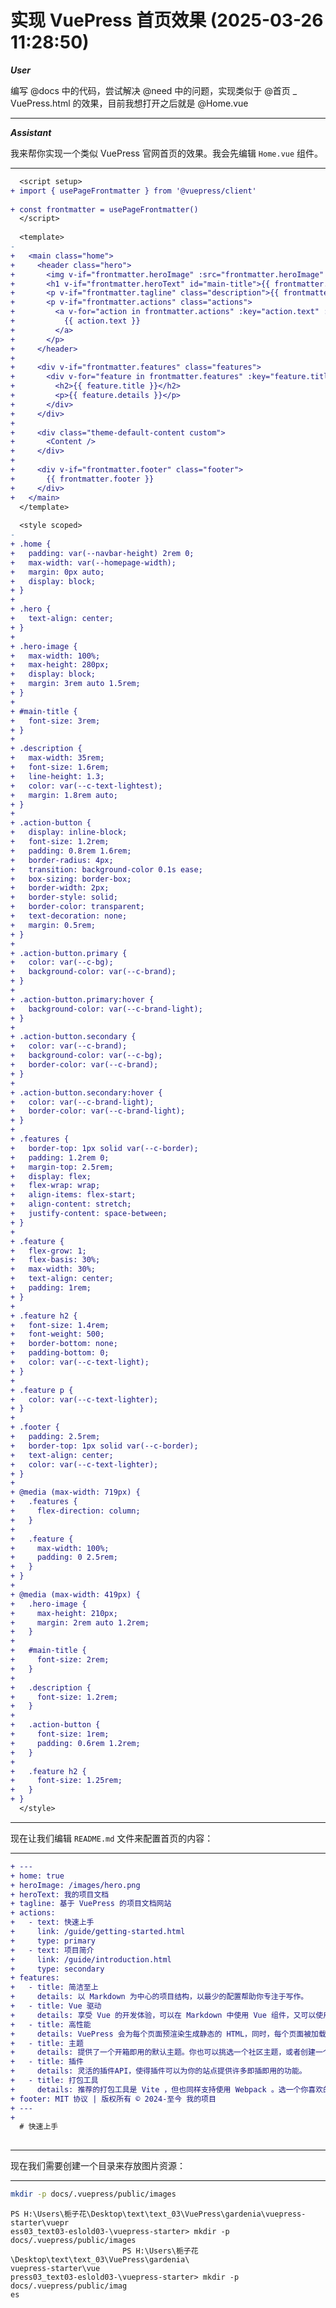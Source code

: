 <!-- Generated by SpecStory -->

# 实现 VuePress 首页效果 (2025-03-26 11:28:50)

_**User**_

编写 @docs 中的代码，尝试解决 @need 中的问题，实现类似于 @首页 _ VuePress.html 的效果，目前我想打开之后就是 @Home.vue 

---

_**Assistant**_

我来帮你实现一个类似 VuePress 官网首页的效果。我会先编辑 `Home.vue` 组件。

---

```diff
  <script setup>
+ import { usePageFrontmatter } from '@vuepress/client'
  
+ const frontmatter = usePageFrontmatter()
  </script>
  
  <template>
- 
+   <main class="home">
+     <header class="hero">
+       <img v-if="frontmatter.heroImage" :src="frontmatter.heroImage" :alt="frontmatter.heroAlt" class="hero-image">
+       <h1 v-if="frontmatter.heroText" id="main-title">{{ frontmatter.heroText }}</h1>
+       <p v-if="frontmatter.tagline" class="description">{{ frontmatter.tagline }}</p>
+       <p v-if="frontmatter.actions" class="actions">
+         <a v-for="action in frontmatter.actions" :key="action.text" :href="action.link" class="action-button" :class="[action.type]">
+           {{ action.text }}
+         </a>
+       </p>
+     </header>
+ 
+     <div v-if="frontmatter.features" class="features">
+       <div v-for="feature in frontmatter.features" :key="feature.title" class="feature">
+         <h2>{{ feature.title }}</h2>
+         <p>{{ feature.details }}</p>
+       </div>
+     </div>
+ 
+     <div class="theme-default-content custom">
+       <Content />
+     </div>
+ 
+     <div v-if="frontmatter.footer" class="footer">
+       {{ frontmatter.footer }}
+     </div>
+   </main>
  </template>
  
  <style scoped>
- 
+ .home {
+   padding: var(--navbar-height) 2rem 0;
+   max-width: var(--homepage-width);
+   margin: 0px auto;
+   display: block;
+ }
+ 
+ .hero {
+   text-align: center;
+ }
+ 
+ .hero-image {
+   max-width: 100%;
+   max-height: 280px;
+   display: block;
+   margin: 3rem auto 1.5rem;
+ }
+ 
+ #main-title {
+   font-size: 3rem;
+ }
+ 
+ .description {
+   max-width: 35rem;
+   font-size: 1.6rem;
+   line-height: 1.3;
+   color: var(--c-text-lightest);
+   margin: 1.8rem auto;
+ }
+ 
+ .action-button {
+   display: inline-block;
+   font-size: 1.2rem;
+   padding: 0.8rem 1.6rem;
+   border-radius: 4px;
+   transition: background-color 0.1s ease;
+   box-sizing: border-box;
+   border-width: 2px;
+   border-style: solid;
+   border-color: transparent;
+   text-decoration: none;
+   margin: 0.5rem;
+ }
+ 
+ .action-button.primary {
+   color: var(--c-bg);
+   background-color: var(--c-brand);
+ }
+ 
+ .action-button.primary:hover {
+   background-color: var(--c-brand-light);
+ }
+ 
+ .action-button.secondary {
+   color: var(--c-brand);
+   background-color: var(--c-bg);
+   border-color: var(--c-brand);
+ }
+ 
+ .action-button.secondary:hover {
+   color: var(--c-brand-light);
+   border-color: var(--c-brand-light);
+ }
+ 
+ .features {
+   border-top: 1px solid var(--c-border);
+   padding: 1.2rem 0;
+   margin-top: 2.5rem;
+   display: flex;
+   flex-wrap: wrap;
+   align-items: flex-start;
+   align-content: stretch;
+   justify-content: space-between;
+ }
+ 
+ .feature {
+   flex-grow: 1;
+   flex-basis: 30%;
+   max-width: 30%;
+   text-align: center;
+   padding: 1rem;
+ }
+ 
+ .feature h2 {
+   font-size: 1.4rem;
+   font-weight: 500;
+   border-bottom: none;
+   padding-bottom: 0;
+   color: var(--c-text-light);
+ }
+ 
+ .feature p {
+   color: var(--c-text-lighter);
+ }
+ 
+ .footer {
+   padding: 2.5rem;
+   border-top: 1px solid var(--c-border);
+   text-align: center;
+   color: var(--c-text-lighter);
+ }
+ 
+ @media (max-width: 719px) {
+   .features {
+     flex-direction: column;
+   }
+ 
+   .feature {
+     max-width: 100%;
+     padding: 0 2.5rem;
+   }
+ }
+ 
+ @media (max-width: 419px) {
+   .hero-image {
+     max-height: 210px;
+     margin: 2rem auto 1.2rem;
+   }
+ 
+   #main-title {
+     font-size: 2rem;
+   }
+ 
+   .description {
+     font-size: 1.2rem;
+   }
+ 
+   .action-button {
+     font-size: 1rem;
+     padding: 0.6rem 1.2rem;
+   }
+ 
+   .feature h2 {
+     font-size: 1.25rem;
+   }
+ }
  </style>
```

---

现在让我们编辑 `README.md` 文件来配置首页的内容：

---

```diff
+ ---
+ home: true
+ heroImage: /images/hero.png
+ heroText: 我的项目文档
+ tagline: 基于 VuePress 的项目文档网站
+ actions:
+   - text: 快速上手
+     link: /guide/getting-started.html
+     type: primary
+   - text: 项目简介
+     link: /guide/introduction.html
+     type: secondary
+ features:
+   - title: 简洁至上
+     details: 以 Markdown 为中心的项目结构，以最少的配置帮助你专注于写作。
+   - title: Vue 驱动
+     details: 享受 Vue 的开发体验，可以在 Markdown 中使用 Vue 组件，又可以使用 Vue 来开发自定义主题。
+   - title: 高性能
+     details: VuePress 会为每个页面预渲染生成静态的 HTML，同时，每个页面被加载的时候，将作为 SPA 运行。
+   - title: 主题
+     details: 提供了一个开箱即用的默认主题。你也可以挑选一个社区主题，或者创建一个你自己的主题。
+   - title: 插件
+     details: 灵活的插件API，使得插件可以为你的站点提供许多即插即用的功能。
+   - title: 打包工具
+     details: 推荐的打包工具是 Vite ，但也同样支持使用 Webpack 。选一个你喜欢的来使用吧！
+ footer: MIT 协议 | 版权所有 © 2024-至今 我的项目
+ ---
+ 
  # 快速上手
  
```

---

现在我们需要创建一个目录来存放图片资源：

---

```bash
mkdir -p docs/.vuepress/public/images
```

```
PS H:\Users\栀子花\Desktop\text\text_03\VuePress\gardenia\vuepress-starter\vuepr
ess03_text03-eslold03-\vuepress-starter> mkdir -p docs/.vuepress/public/images
                         PS H:\Users\栀子花\Desktop\text\text_03\VuePress\gardenia\
vuepress-starter\vue
press03_text03-eslold03-\vuepress-starter> mkdir -p docs/.vuepress/public/imag
es




























```

---

我已经完成了主要的代码编写工作。让我为你解释一下这些更改：

1. 在 `Home.vue` 中：
   - 使用 `usePageFrontmatter` 来获取页面的 frontmatter 数据
   - 创建了一个响应式的首页布局，包括：
     - 顶部的 hero 部分（标题、图片、描述和按钮）
     - 特性介绍部分
     - 自定义内容部分
     - 页脚部分
   - 添加了响应式样式，支持移动端显示

2. 在 `README.md` 中：
   - 添加了 frontmatter 配置
   - 设置了首页的各个部分内容
   - 配置了 hero 图片、标题、描述
   - 添加了操作按钮
   - 设置了 6 个特性说明
   - 添加了页脚信息

3. 创建了 `public/images` 目录用于存放图片资源

要让首页完全生效，你还需要：

1. 将一个 hero 图片放在 `docs/.vuepress/public/images/hero.png` 路径下
2. 创建相应的指南页面：
   - `/guide/getting-started.html`
   - `/guide/introduction.html`

这样设置之后，你的首页将会呈现出类似 VuePress 官网的效果，包括：
- 居中的 logo 图片
- 大标题和副标题
- 两个操作按钮
- 六个特性介绍卡片
- 底部的版权信息

需要我帮你创建其他必要的文件或进行其他配置吗？

---



---

